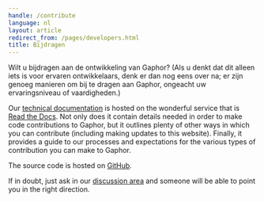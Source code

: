 ```yaml
---
handle: /contribute
language: nl
layout: article
redirect_from: /pages/developers.html
title: Bijdragen
---
```


Wilt u bijdragen aan de ontwikkeling van Gaphor? (Als u denkt dat dit alleen
iets is voor ervaren ontwikkelaars, denk er dan nog eens over na; er zijn
genoeg manieren om bij te dragen aan Gaphor, ongeacht uw ervaringsniveau of
vaardigheden.)

Our [technical documentation](https://docs.gaphor.org) is hosted on the
wonderful service that is [Read the Docs](https://readthedocs.com/). Not
only does it contain details needed in order to make code contributions to
Gaphor, but it outlines plenty of other ways in which you can contribute
(including making updates to this website). Finally, it provides a guide to
our processes and expectations for the various types of contribution you can
make to Gaphor.

The source code is hosted on [GitHub](https://github.com/gaphor/gaphor).

If in doubt, just ask in our <a href="../discuss">discussion area</a> and
someone will be able to point you in the right direction.
